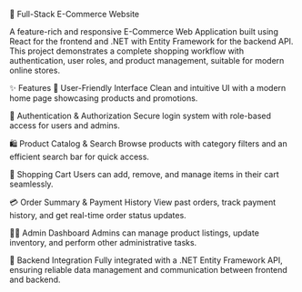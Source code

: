 🛒 Full-Stack E-Commerce Website

A feature-rich and responsive E-Commerce Web Application built using React for the frontend and .NET with Entity Framework for the backend API. This project demonstrates a complete shopping workflow with authentication, user roles, and product management, suitable for modern online stores.

✨ Features
🎨 User-Friendly Interface
Clean and intuitive UI with a modern home page showcasing products and promotions.

🔐 Authentication & Authorization
Secure login system with role-based access for users and admins.

🛍️ Product Catalog & Search
Browse products with category filters and an efficient search bar for quick access.

🛒 Shopping Cart
Users can add, remove, and manage items in their cart seamlessly.

💳 Order Summary & Payment History
View past orders, track payment history, and get real-time order status updates.

🧑‍💼 Admin Dashboard
Admins can manage product listings, update inventory, and perform other administrative tasks.

🔗 Backend Integration
Fully integrated with a .NET Entity Framework API, ensuring reliable data management and communication between frontend and backend.
